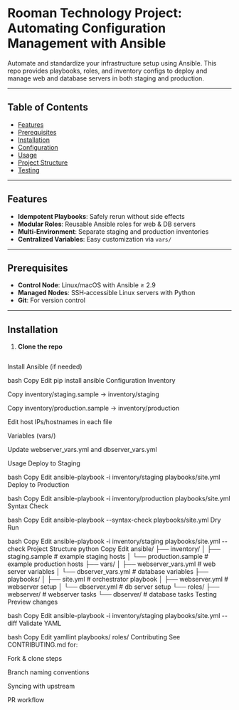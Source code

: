 # Rooman Technology Project: Automating Configuration Management with Ansible

Automate and standardize your infrastructure setup using Ansible. This repo provides playbooks, roles, and inventory configs to deploy and manage web and database servers in both staging and production.

---

## Table of Contents

- [Features](#features)  
- [Prerequisites](#prerequisites)  
- [Installation](#installation)  
- [Configuration](#configuration)  
- [Usage](#usage)  
- [Project Structure](#project-structure)  
- [Testing](#testing)  


---

## Features

- **Idempotent Playbooks**: Safely rerun without side effects  
- **Modular Roles**: Reusable Ansible roles for web & DB servers  
- **Multi‑Environment**: Separate staging and production inventories  
- **Centralized Variables**: Easy customization via `vars/`  

---

## Prerequisites

- **Control Node**: Linux/macOS with Ansible ≥ 2.9  
- **Managed Nodes**: SSH‑accessible Linux servers with Python  
- **Git**: For version control  

---

## Installation

1. **Clone the repo**  
   ```bash
Install Ansible (if needed)

bash
Copy
Edit
pip install ansible
Configuration
Inventory

Copy inventory/staging.sample → inventory/staging

Copy inventory/production.sample → inventory/production

Edit host IPs/hostnames in each file

Variables (vars/)

Update webserver_vars.yml and dbserver_vars.yml

Usage
Deploy to Staging

bash
Copy
Edit
ansible-playbook -i inventory/staging playbooks/site.yml
Deploy to Production

bash
Copy
Edit
ansible-playbook -i inventory/production playbooks/site.yml
Syntax Check

bash
Copy
Edit
ansible-playbook --syntax-check playbooks/site.yml
Dry Run

bash
Copy
Edit
ansible-playbook -i inventory/staging playbooks/site.yml --check
Project Structure
python
Copy
Edit
ansible/
├── inventory/
│   ├── staging.sample      # example staging hosts
│   └── production.sample   # example production hosts
├── vars/
│   ├── webserver_vars.yml  # web server variables
│   └── dbserver_vars.yml   # database variables
├── playbooks/
│   ├── site.yml            # orchestrator playbook
│   ├── webserver.yml       # webserver setup
│   └── dbserver.yml        # db server setup
└── roles/
    ├── webserver/          # webserver tasks
    └── dbserver/           # database tasks
Testing
Preview changes

bash
Copy
Edit
ansible-playbook -i inventory/staging playbooks/site.yml --diff
Validate YAML

bash
Copy
Edit
yamllint playbooks/ roles/
Contributing
See CONTRIBUTING.md for:

Fork & clone steps

Branch naming conventions

Syncing with upstream

PR workflow
